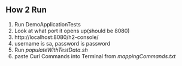 ## How 2 Run

1. Run DemoApplicationTests
2. Look at what port it opens up(should be 8080)
3. http://localhost:8080/h2-console/
4. username is sa, password is password
5. Run *populateWithTestData.sh*
6. paste Curl Commands into Terminal from *mappingCommands.txt*
